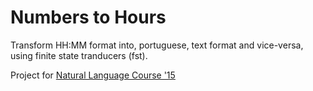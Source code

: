 # Numbers to Hours
Transform HH:MM format into, portuguese, text format and vice-versa, using finite state tranducers (fst).

Project for [Natural Language Course '15](https://fenix.tecnico.ulisboa.pt/disciplinas/LN3517/2015-2016/1-semestre)

